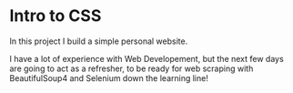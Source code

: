 # Intro to CSS

In this project I build a simple personal website.

I have a lot of experience with Web Developement, but the next few days are going to act as a refresher, to be ready for web scraping with BeautifulSoup4 and Selenium down the learning line!